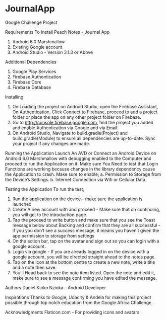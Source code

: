 # JournalApp
Google Challenge Project

Requirements To Install Peach Notes - Journal App
1. Android 6.0 Marshmallow
2. Existing Google account
3. Android Studio - Version 3.1.3 or Above

Additional Dependencies
1. Google Play Services
2. Firebase Authentication
3. Firebase Core
4. Firebase Database

Installing
1. On Loading the project on Android Studio, open the Firebase Assistant, On Authentication, Click Connect to Firebase, proceed to add a project folder or place the app on any other project folder on Firebase.
2. Go to http://console.firebase.google.com, find the project you added and enable Authentication via Google and via Email.
3. On Android Studio, Navigate to build.gradle(Project) and build.gradle(Module) to ensure all dependencies are up-to-date. Sync your project if any changes are made.

Running the Application
Launch An AVD or Connect an Android Device on Android 6.0 Marshmallow with debugging enabled to the Computer and proceed to run the Application on it. Make sure You Need to test that Login Functions are working because changes in the library dependency cause the Application to crash. Make sure to enable;
a. Permission to Storage from the Device’s Settings.
b. Internet Connection via Wifi or Cellular Data.

Testing the Application
To run the test;
1. Run the application on the device - make sure the application is launched
2. Create A new account with and proceed - Make sure that on continuing, you will get to the introduction page.
3. Tap the proceed to write button and make sure that you see the Toast message below about Backing and confirm that they are all successful - if you you don’t see a success message, it means you haven’t given the app permission  to storage from settings
4. On the action bar, tap on the avatar and sign out so you can login with a google account.
5. Login via google - If you are already logged in on the device with a google account, you will be directed straight ahead to the notes page.
6. Tap on the icon at the bottom centre to create a new note, write a title and a note then save.
7. You’ll Head back to see the note item listed. Open the note and edit it, make sure to see a message confirming you have edited the message.

Authors
Daniel Kioko Nzioka - Android Developer

Inspirations
Thanks to Google, Udacity & Andela for making this project possible through top notch education from the Google Africa Challenge.

Acknowledgments
Flaticon.com - For providing icons and avatars
